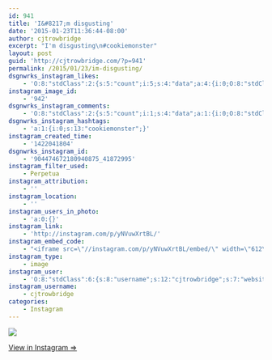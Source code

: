 ```yaml
---
id: 941
title: 'I&#8217;m disgusting'
date: '2015-01-23T11:36:44-08:00'
author: cjtrowbridge
excerpt: "I'm disgusting\n#cookiemonster"
layout: post
guid: 'http://cjtrowbridge.com/?p=941'
permalink: /2015/01/23/im-disgusting/
dsgnwrks_instagram_likes:
    - 'O:8:"stdClass":2:{s:5:"count";i:5;s:4:"data";a:4:{i:0;O:8:"stdClass":4:{s:8:"username";s:8:"tajster6";s:15:"profile_picture";s:107:"https://igcdn-photos-h-a.akamaihd.net/hphotos-ak-xfa1/t51.2885-19/10953743_766019766801055_1233278442_a.jpg";s:2:"id";s:9:"194654656";s:9:"full_name";s:11:"The Tajster";}i:1;O:8:"stdClass":4:{s:8:"username";s:11:"pilotsidiot";s:15:"profile_picture";s:106:"https://igcdn-photos-b-a.akamaihd.net/hphotos-ak-xaf1/t51.2885-19/10903513_345578715645385_204293058_a.jpg";s:2:"id";s:6:"579157";s:9:"full_name";s:11:"pilotsidiot";}i:2;O:8:"stdClass":4:{s:8:"username";s:8:"dizzleme";s:15:"profile_picture";s:84:"https://instagramimages-a.akamaihd.net/profiles/profile_12340414_75sq_1358478611.jpg";s:2:"id";s:8:"12340414";s:9:"full_name";s:4:"Tony";}i:3;O:8:"stdClass":4:{s:8:"username";s:5:"jepoy";s:15:"profile_picture";s:82:"https://instagramimages-a.akamaihd.net/profiles/profile_597959_75sq_1377351457.jpg";s:2:"id";s:6:"597959";s:9:"full_name";s:12:"Jeff Hammond";}}}'
instagram_image_id:
    - '942'
dsgnwrks_instagram_comments:
    - 'O:8:"stdClass":2:{s:5:"count";i:1;s:4:"data";a:1:{i:0;O:8:"stdClass":4:{s:12:"created_time";s:10:"1422043536";s:4:"text";s:21:"Mooooooaaaaaarrrrrrrr";s:4:"from";O:8:"stdClass":4:{s:8:"username";s:11:"pilotsidiot";s:15:"profile_picture";s:106:"https://igcdn-photos-b-a.akamaihd.net/hphotos-ak-xaf1/t51.2885-19/10903513_345578715645385_204293058_a.jpg";s:2:"id";s:6:"579157";s:9:"full_name";s:11:"pilotsidiot";}s:2:"id";s:18:"904489198985072831";}}}'
dsgnwrks_instagram_hashtags:
    - 'a:1:{i:0;s:13:"cookiemonster";}'
instagram_created_time:
    - '1422041804'
dsgnwrks_instagram_id:
    - '904474672180940875_41872995'
instagram_filter_used:
    - Perpetua
instagram_attribution:
    - ''
instagram_location:
    - ''
instagram_users_in_photo:
    - 'a:0:{}'
instagram_link:
    - 'http://instagram.com/p/yNVuwXrtBL/'
instagram_embed_code:
    - "<iframe src=\"//instagram.com/p/yNVuwXrtBL/embed/\" width=\"612\" height=\"710\" frameborder=\"0\" scrolling=\"no\" allowtransparency=\"true\"></iframe>\n"
instagram_type:
    - image
instagram_user:
    - 'O:8:"stdClass":6:{s:8:"username";s:12:"cjtrowbridge";s:7:"website";s:0:"";s:15:"profile_picture";s:103:"https://igcdn-photos-f-a.akamaihd.net/hphotos-ak-xpa1/t51.2885-19/925559_452430704897917_67836701_a.jpg";s:9:"full_name";s:13:"CJ Trowbridge";s:3:"bio";s:0:"";s:2:"id";s:8:"41872995";}'
instagram_username:
    - cjtrowbridge
categories:
    - Instagram
---
```


[![](http://blog.cjtrowbridge.com/wp-content/uploads/2015/01/10946539_1769165676642859_750511238_n5.jpg)](http://instagram.com/p/yNVuwXrtBL/)

[View in Instagram ⇒](http://instagram.com/p/yNVuwXrtBL/)